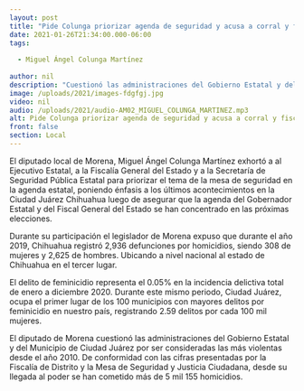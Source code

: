 ```yaml
---
layout: post
title: "Pide Colunga priorizar agenda de seguridad y acusa a corral y fiscal de concentrarse solo en elecciones"
date: 2021-01-26T21:34:00.000-06:00
tags:
  
  - Miguel Ángel Colunga Martínez
  
author: nil
description: "Cuestionó las administraciones del Gobierno Estatal y del Municipio de Ciudad Juárez por ser consideradas las más violentas desde el año 2010"
image: /uploads/2021/images-fdgfgj.jpg
video: nil
audio: /uploads/2021/audio-AM02_MIGUEL_COLUNGA_MARTINEZ.mp3
alt: Pide Colunga priorizar agenda de seguridad y acusa a corral y fiscal de concentrarse solo en elecciones
front: false
section: Local
---
```


El diputado local de Morena, Miguel Ángel Colunga Martínez exhortó a al Ejecutivo Estatal, a la Fiscalía General del Estado y a la Secretaría de Seguridad Pública Estatal para priorizar el tema de la mesa de seguridad en la agenda estatal, poniendo énfasis a los últimos acontecimientos en la Ciudad Juárez Chihuahua luego de asegurar que la agenda del Gobernador Estatal y del Fiscal General del Estado se han concentrado en las próximas elecciones.

Durante su participación el legislador de Morena expuso que durante el año 2019, Chihuahua registró 2,936 defunciones por homicidios, siendo 308 de mujeres y 2,625 de hombres. Ubicando a nivel nacional al estado de Chihuahua en el tercer lugar.

El delito de feminicidio representa el 0.05% en la incidencia delictiva total de enero a diciembre 2020. Durante este mismo periodo, Ciudad Juárez, ocupa el primer lugar de los 100 municipios con mayores delitos por feminicidio en nuestro país, registrando 2.59 delitos por cada 100 mil mujeres.

El diputado de Morena cuestionó las administraciones del Gobierno Estatal y del Municipio de Ciudad Juárez por ser consideradas las más violentas desde el año 2010. De conformidad con las cifras presentadas por la Fiscalía de Distrito y la Mesa de Seguridad y Justicia Ciudadana, desde su llegada al poder se han cometido más de 5 mil 155 homicidios.